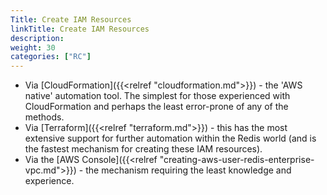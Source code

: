 ```yaml
---
Title: Create IAM Resources
linkTitle: Create IAM Resources
description:
weight: 30
categories: ["RC"]
---
```

- Via [CloudFormation]({{<relref "cloudformation.md">}}) - the 'AWS native' automation tool. The simplest for those experienced with CloudFormation and perhaps the least error-prone of any of the methods. 
- Via [Terraform]({{<relref "terraform.md">}}) - this has the most extensive support for further automation within the Redis world (and is the fastest mechanism for creating these IAM resources).
- Via the [AWS Console]({{<relref "creating-aws-user-redis-enterprise-vpc.md">}}) - the mechanism requiring the least knowledge and experience. 
